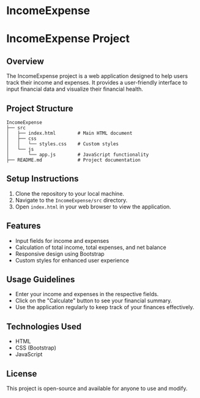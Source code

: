 # IncomeExpense
# IncomeExpense Project

## Overview
The IncomeExpense project is a web application designed to help users track their income and expenses. It provides a user-friendly interface to input financial data and visualize their financial health.

## Project Structure
```
IncomeExpense
├── src
│   ├── index.html        # Main HTML document
│   ├── css
│   │   └── styles.css    # Custom styles
│   └── js
│       └── app.js        # JavaScript functionality
├── README.md             # Project documentation
```

## Setup Instructions
1. Clone the repository to your local machine.
2. Navigate to the `IncomeExpense/src` directory.
3. Open `index.html` in your web browser to view the application.

## Features
- Input fields for income and expenses
- Calculation of total income, total expenses, and net balance
- Responsive design using Bootstrap
- Custom styles for enhanced user experience

## Usage Guidelines
- Enter your income and expenses in the respective fields.
- Click on the "Calculate" button to see your financial summary.
- Use the application regularly to keep track of your finances effectively.

## Technologies Used
- HTML
- CSS (Bootstrap)
- JavaScript

## License
This project is open-source and available for anyone to use and modify.